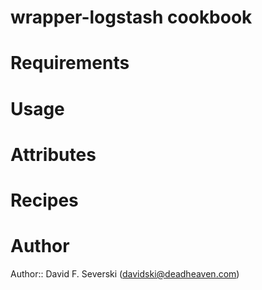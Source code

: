 # wrapper-logstash cookbook

# Requirements

# Usage

# Attributes

# Recipes

# Author

Author:: David F. Severski (<davidski@deadheaven.com>)
